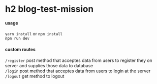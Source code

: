 h2 blog-test-mission
=====================

#### usage

  `yarn install` or `npm install`                                                                                                       
  `npm run dev`                                                                                   
  
#### custom routes

  `/register` post method that acceptes data from users to register they on server and supplies those data to database                     
  `/login`  post method that acceptes data from users to login at the server                                                               
  `/logout`  get method to logout


  
